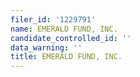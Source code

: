 ```yaml
---
filer_id: '1229791'
name: EMERALD FUND, INC.
candidate_controlled_id: ''
data_warning: ''
title: EMERALD FUND, INC.
---
```

